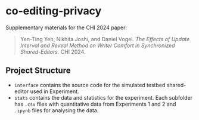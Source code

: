 # co-editing-privacy
Supplementary materials for the CHI 2024 paper:

> Yen-Ting Yeh, Nikhita Joshi, and Daniel Vogel. *The Effects of Update Interval and Reveal Method on Writer Comfort in Synchronized Shared-Editors.* CHI 2024.

## Project Structure

-   `interface` contains the source code for the simulated testbed shared-editor used in Experiment.
-   `stats` contains the data and statistics for the experiment. Each subfolder has `.csv` files with quantitative data from Experiments 1 and 2 and `.ipynb` files for analysing the data.

    
